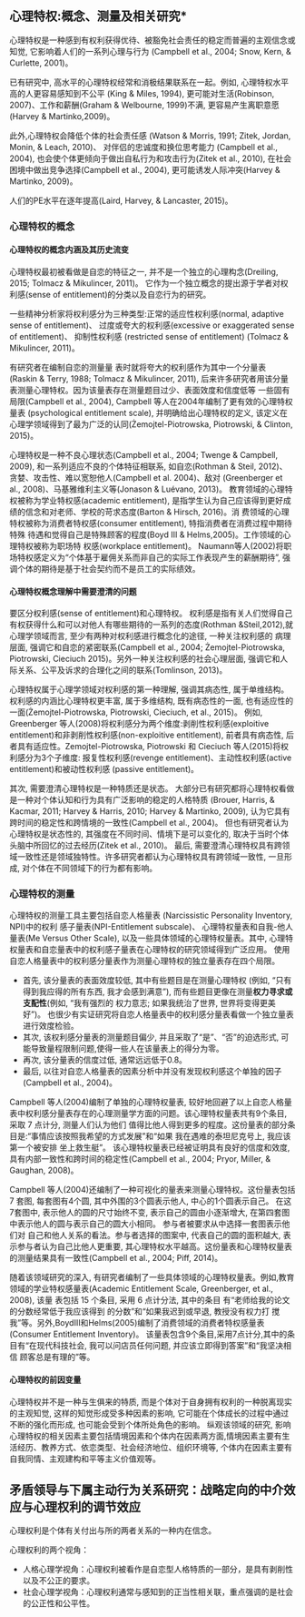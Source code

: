 ## 心理特权:概念、测量及相关研究*
心理特权是一种感到有权利获得优待、被豁免社会责任的稳定而普遍的主观信念或知觉, 它影响着人们的一系列心理与行为
(Campbell et al., 2004; Snow, Kern, & Curlette, 2001)。

已有研究中, 高水平的心理特权经常和消极结果联系在一起。例如, 心理特权水平高的人更容易感知到不公平 (King & Miles, 1994),
更可能对生活(Robinson, 2007)、工作和薪酬(Graham & Welbourne, 1999)不满, 
更容易产生离职意愿(Harvey & Martinko,2009)。

此外,心理特权会降低个体的社会责任感 (Watson & Morris, 1991; Zitek, Jordan, Monin, & Leach, 2010)、
对伴侣的忠诚度和换位思考能力 (Campbell et al., 2004), 也会使个体更倾向于做出自私行为和攻击行为(Zitek et al., 2010), 
在社会困境中做出竞争选择(Campbell et al., 2004), 更可能诱发人际冲突(Harvey & Martinko, 2009)。

人们的PE水平在逐年提高(Laird, Harvey, & Lancaster, 2015)。
### 心理特权的概念
#### 心理特权的概念内涵及其历史流变
心理特权最初被看做是自恋的特征之一, 并不是一个独立的心理构念(Dreiling, 2015; Tolmacz & Mikulincer, 2011)。
它作为一个独立概念的提出源于学者对权利感(sense of entitlement)的分类以及自恋行为的研究。

一些精神分析家将权利感分为三种类型:正常的适应性权利感(normal, adaptive sense of entitlement)、
过度或夸大的权利感(excessive or exaggerated sense of entitlement)、
抑制性权利感 (restricted sense of entitlement) (Tolmacz & Mikulincer, 2011)。

有研究者在编制自恋的测量量 表时就将夸大的权利感作为其中一个分量表 (Raskin & Terry, 1988; Tolmacz & Mikulincer, 2011), 
后来许多研究者用该分量表测量心理特权。因为该量表存在测量题目过少、表面效度和信度低等 一些固有局限(Campbell et al., 2004), 
Campbell 等人在2004年编制了更有效的心理特权量表 (psychological entitlement scale), 并明确给出心理特权的定义,
该定义在心理学领域得到了最为广泛的认同(Żemojtel-Piotrowska, Piotrowski, & Clinton, 2015)。

心理特权是一种不良心理状态(Campbell et al., 2004; Twenge & Campbell, 2009), 和一系列适应不良的个体特征相联系, 
如自恋(Rothman & Steil, 2012)、
贪婪、攻击性、难以宽恕他人(Campbell et al. 2004)、敌对 (Greenberger et al., 2008)、马基雅维利主义等(Jonason & Luévano, 2013)。
教育领域的心理特权被称为学业特权感(academic entitlement), 是指学生认为自己应该得到更好成绩的信念和对老师、学校的苛求态度(Barton & Hirsch, 2016)。消 费领域的心理特权被称为消费者特权感(consumer entitlement), 特指消费者在消费过程中期待特殊 待遇和觉得自己是特殊顾客的程度(Boyd III & Helms,2005)。工作领域的心理特权被称为职场特 权感(workplace entitlement)。
Naumann等人(2002)将职场特权感定义为“个体基于雇佣关系而非自己的实际工作表现产生的薪酬期待”, 强调个体的期待是基于社会契约而不是员工的实际绩效。
#### 心理特权概念理解中需要澄清的问题
要区分权利感(sense of entitlement)和心理特权。
权利感是指有关人们觉得自己有权获得什么和可以对他人有哪些期待的一系列的态度(Rothman &Steil,2012),就心理学领域而言,
至少有两种对权利感进行概念化的途径, 一种关注权利感的 病理层面,
强调它和自恋的紧密联系(Campbell et al., 2004; Żemojtel-Piotrowska, Piotrowski, Cieciuch
2015)。另外一种关注权利感的社会心理层面, 强调它和人际关系、公平及诉求的合理化之间的联系(Tomlinson, 2013)。

心理特权属于心理学领域对权利感的第一种理解, 强调其病态性, 属于单维结构。权利感的内涵比心理特权更丰富, 属于多维结构, 既有病态性的一面, 
也有适应性的一面(Żemojtel-Piotrowska, Piotrowski, Cieciuch, et al., 2015)。
例如, Greenberger 等人(2008)将权利感分为两个维度:剥削性权利感(exploitive entitlement)和非剥削性权利感(non-exploitive entitlement), 
前者具有病态性, 后者具有适应性。Zemojtel-Piotrowska, Piotrowski 和 Cieciuch 等人(2015)将权利感分为3个子维度: 
报复性权利感(revenge entitlement)、主动性权利感(active entitlement)和被动性权利感 (passive entitlement)。

其次, 需要澄清心理特权是一种特质还是状态。
大部分已有研究都将心理特权看做是一种对个体认知和行为具有广泛影响的稳定的人格特质 (Brouer, Harris, & Kacmar, 2011; Harvey & Harris, 2010; Harvey & Martinko, 2009), 认为它具有跨时间的稳定性和跨情境的一致性(Campbell et al., 2004)。
但也有研究者认为心理特权是状态性的, 其强度在不同时间、情境下是可以变化的, 取决于当时个体头脑中所回忆的过去经历(Zitek et al., 2010)。
最后, 需要澄清心理特权具有跨领域一致性还是领域独特性。许多研究者都认为心理特权具有跨领域一致性, 一旦形成, 对个体在不同领域下的行为都有影响。

### 心理特权的测量
心理特权的测量工具主要包括自恋人格量表 (Narcissistic Personality Inventory, NPI)中的权利 感子量表(NPI-Entitlement subscale)、
心理特权量表和自我-他人量表(Me Versus Other Scale), 
以及一些具体领域的心理特权量表。其中, 心理特权量表和自恋量表中的权利感子量表在心理特权的研究领域得到广泛应用。
使用自恋人格量表中的权利感分量表作为测量心理特权的独立量表存在四个局限。

- 首先, 该分量表的表面效度较低, 其中有些题目是在测量心理特权
(例如, “只有得到我应得的所有东西, 我才会感到满意”),
而有些题目更像在测量**权力寻求或支配性**(例如, “我有强烈的 权力意志; 如果我统治了世界, 世界将变得更美好”)。
也很少有实证研究将自恋人格量表中的权利感分量表看做一个独立量表进行效度检验。
- 其次, 该权利感分量表的测量题目偏少, 并且采取了“是”、“否”的迫选形式, 可能导致量程限制问题,使得一些人在该量表上的得分为零。
- 再次, 该分量表的信度过低, 通常远远低于0.8。
- 最后, 以往对自恋人格量表的因素分析中并没有发现权利感这个单独的因子(Campbell et al., 2004)。

Campbell 等人(2004)编制了单独的心理特权量表, 较好地回避了以上自恋人格量表中权利感分量表存在的心理测量学方面的问题。该心理特权量表共有9个条目, 采取 7 点计分, 测量人们认为他们 值得比他人得到更多的程度。这份量表的部分条 目是:“事情应该按照我希望的方式发展”和“如果 我在遇难的泰坦尼克号上, 我应该第一个被安排 坐上救生艇”。
该心理特权量表已经被证明具有良好的信度和效度, 具有内部一致性和跨时间的稳定性(Campbell et al., 2004; Pryor, Miller, & Gaughan, 2008)。

Campbell 等人(2004)还编制了一种可视化的量表来测量心理特权。这份量表包括 7 套图, 每套图有4个圆, 其中外围的3个圆表示他人, 中心的1个圆表示自己。
在这7套图中, 表示他人的圆的尺寸始终不变, 表示自己的圆由小逐渐增大, 在第四套图中表示他人的圆与表示自己的圆大小相同。
参与者被要求从中选择一套图表示他们对 自己和他人关系的看法。参与者选择的图案中, 代表自己的圆的面积越大, 表示参与者认为自己比他人更重要,
其心理特权水平越高。这份量表和心理特权量表的测量结果具有一致性(Campbell et al., 2004; Piff, 2014)。

随着该领域研究的深入, 有研究者编制了一些具体领域的心理特权量表。例如,教育领域的学业特权感量表(Academic Entitlement Scale, Greenberger, et al., 2008), 该量 表包括 15 个条目, 采用 6 点计分法, 其中的条目 有“老师给我的论文的分数经常低于我应该得到 的分数”和“如果我迟到或早退, 教授没有权力打 搅我”等。另外,BoydIII和Helms(2005)编制了消费领域的消费者特权感量表(Consumer Entitlement Inventory)。
该量表包含9个条目,采用7点计分,其中的条目有“在现代科技社会, 我可以问店员任何问题, 并应该立即得到答案”和“我坚决相信 顾客总是有理的”等。

#### 心理特权的前因变量
心理特权并不是一种与生俱来的特质, 而是个体对于自身拥有权利的一种脱离现实的主观知觉, 这样的知觉形成受多种因素的影响,
它可能在个体成长的过程中通过不断的强化而形成, 也可能会受到个体所处角色的影响。
纵观该领域的研究, 影响心理特权的相关因素主要包括情境因素和个体内在因素两方面,情境因素主要有生活经历、教养方式、依恋类型、社会经济地位、组织环境等,
个体内在因素主要有自我同情、主观建构和平等主义价值观等。

## 矛盾领导与下属主动行为关系研究：战略定向的中介效应与心理权利的调节效应
心理权利是个体有关付出与所的两者关系的一种内在信念。

心理权利的两个视角：
- 人格心理学视角：心理权利被看作是自恋型人格特质的一部分，是具有剥削性以及不公正的要求。
- 社会心理学视角：心理权利通常与感知到的正当性相关联，重点强调的是社会的公正性和公平性。

